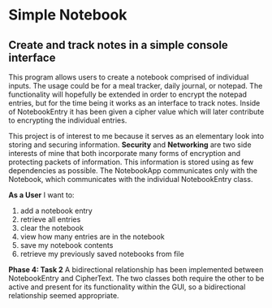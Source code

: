 # Simple Notebook

## Create and track notes in a simple console interface

This program allows users to create a notebook comprised of individual inputs.
The usage could be for a meal tracker, daily journal, or notepad. The functionality
will hopefully be extended in order to encrypt the notepad entries, but for the time being
it works as an interface to track notes. Inside of NotebookEntry it has been given a cipher value
which will later contribute to encrypting the individual entries.

This project is of interest to me because it serves as an elementary look
into storing and securing information. **Security** and **Networking** are two
side interests of mine that both incorporate many forms of encryption and 
protecting packets of information. This information is stored using as few dependencies as possible.
The NotebookApp communicates only with the Notebook, which communicates with the individual NotebookEntry class. 

**As a User**
I want to:
<ol>
    <li> add a notebook entry</li>
    <li> retrieve all entries</li>
    <li> clear the notebook</li>
    <li> view how many entries are in the notebook</li>
    <li> save my notebook contents</li>
    <li> retrieve my previously saved notebooks from file</li>
</ol>

**Phase 4: Task 2**
A bidirectional relationship has been implemented between NotebookEntry and CipherText.
The two classes both require the other to be active and present for its functionality
within the GUI, so a bidirectional relationship seemed appropriate.  
